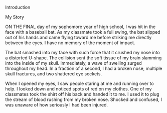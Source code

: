 Introduction

My Story

ON THE FINAL day of my sophomore year of high school, I was hit in
the face with a baseball bat. As my classmate took a full swing, the
bat slipped out of his hands and came flying toward me before striking
me directly between the eyes. I have no memory of the moment of
impact.

The bat smashed into my face with such force that it crushed my
nose into a distorted U-shape. The collision sent the soft tissue of my
brain slamming into the inside of my skull. Immediately, a wave of
swelling surged throughout my head. In a fraction of a second, I had a
broken nose, multiple skull fractures, and two shattered eye sockets.

When I opened my eyes, I saw people staring at me and running
over to help. I looked down and noticed spots of red on my clothes.
One of my classmates took the shirt off his back and handed it to me. I
used it to plug the stream of blood rushing from my broken nose.
Shocked and confused, I was unaware of how seriously I had been
injured.